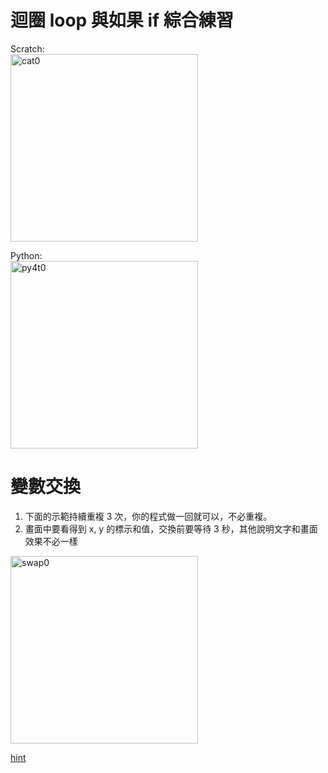 # 迴圈 loop 與如果 if 綜合練習

Scratch:  
<img src="http://nandemoi.github.io/zl111/media/cat0.gif" alt="cat0" height="300"/>

Python:  
<img src="http://nandemoi.github.io/zl111/media/py4t0.gif" alt="py4t0" height="300"/>

# 變數交換

1. 下面的示範持續重複 3 次，你的程式做一回就可以，不必重複。
2. 畫面中要看得到 x, y 的標示和值，交換前要等待 3 秒，其他說明文字和畫面效果不必一樣

<img src="http://nandemoi.github.io/zl111/media/swap0.gif" alt="swap0" height="300"/>

[hint](http://nandemoi.github.io/zl111/media/swap_ani.gif)
